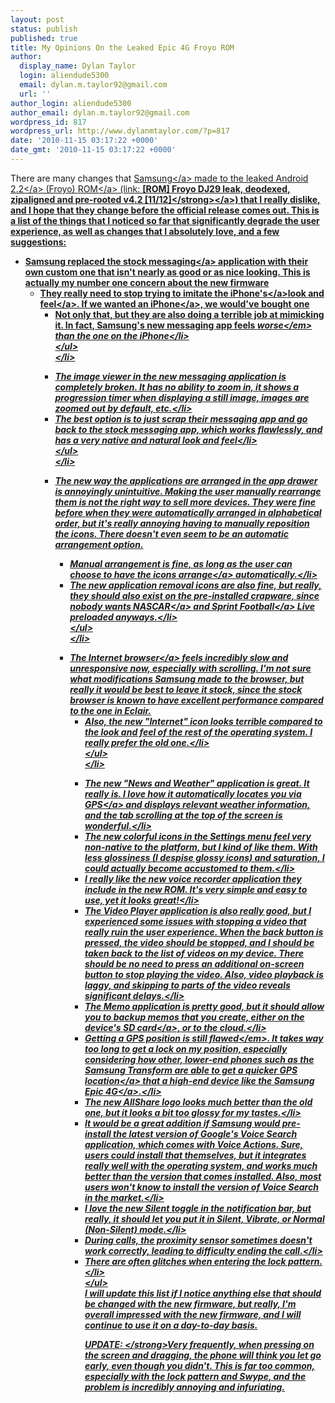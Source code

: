 ```yaml
---
layout: post
status: publish
published: true
title: My Opinions On the Leaked Epic 4G Froyo ROM
author:
  display_name: Dylan Taylor
  login: aliendude5300
  email: dylan.m.taylor92@gmail.com
  url: ''
author_login: aliendude5300
author_email: dylan.m.taylor92@gmail.com
wordpress_id: 817
wordpress_url: http://www.dylanmtaylor.com/?p=817
date: '2010-11-15 03:17:22 +0000'
date_gmt: '2010-11-15 03:17:22 +0000'
---
```

<p>There are many changes that <a class="zem_slink" title="Samsung Group" rel="homepage" href="http:&#47;&#47;www.samsung.com">Samsung<&#47;a> made to the leaked <a class="zem_slink" title="Android" rel="homepage" href="http:&#47;&#47;code.google.com&#47;android&#47;">Android 2.2<&#47;a> (Froyo) <a class="zem_slink" title="Read-only memory" rel="wikipedia" href="http:&#47;&#47;en.wikipedia.org&#47;wiki&#47;Read-only_memory">ROM<&#47;a> (link: <a href="http:&#47;&#47;forum.xda-developers.com&#47;showthread.php?t=836111"><strong>[ROM] Froyo DJ29 leak, deodexed, zipaligned and pre-rooted v4.2 [11&#47;12]<&#47;strong><&#47;a>) that I really dislike, and I hope that they change before the official release comes out. This is a list of the things that I noticed so far that significantly degrade the user experience, as well as changes that I absolutely love, and a few suggestions:</p>
<ul>
<li>Samsung replaced the stock <a class="zem_slink" title="Message" rel="wikipedia" href="http:&#47;&#47;en.wikipedia.org&#47;wiki&#47;Message">messaging<&#47;a> application with their own custom one that isn't nearly as good or as nice looking. This is actually my number one concern about the new firmware
<ul>
<li>They really need to stop trying to imitate the <a class="zem_slink" title="IPhone" rel="wikipedia" href="http:&#47;&#47;en.wikipedia.org&#47;wiki&#47;IPhone">iPhone's<&#47;a><a class="zem_slink" title="Look and feel" rel="wikipedia" href="http:&#47;&#47;en.wikipedia.org&#47;wiki&#47;Look_and_feel">look and feel<&#47;a>. If we wanted an <a class="zem_slink" title="IPhone" rel="wikipedia" href="http:&#47;&#47;en.wikipedia.org&#47;wiki&#47;IPhone">iPhone<&#47;a>, we would've bought one
<ul>
<li style="text-align: left;">Not only that, but they are also doing a terrible job at mimicking it. In fact, Samsung's new messaging app feels <em>worse<&#47;em> than the one on the iPhone<&#47;li><br />
<&#47;ul><br />
<&#47;li></p>
<li style="text-align: left;">The image viewer in the new messaging application is completely broken. It has no ability to zoom in, it shows a progression timer when displaying a still image, images are zoomed out by default, etc.<&#47;li>
<li style="text-align: left;">The best option is to just scrap their messaging app and go back to the stock messaging app, which works flawlessly, and has a very native and natural look and feel<&#47;li><br />
<&#47;ul><br />
<&#47;li></p>
<li style="text-align: left;">The new way the applications are arranged in the app drawer is annoyingly unintuitive. Making the user manually rearrange them is not the right way to sell more devices. They were fine before when they were automatically arranged in alphabetical order, but it's really annoying having to manually reposition the icons. There doesn't even seem to be an automatic arrangement option.
<ul>
<li style="text-align: left;">Manual arrangement is fine, as long as the user can choose to have the icons <a class="zem_slink" title="Arrangement" rel="wikipedia" href="http:&#47;&#47;en.wikipedia.org&#47;wiki&#47;Arrangement">arrange<&#47;a> automatically.<&#47;li>
<li style="text-align: left;">The new application removal icons are also fine, but really, they should also exist on the pre-installed crapware, since nobody wants <a class="zem_slink" title="NASCAR" rel="wikipedia" href="http:&#47;&#47;en.wikipedia.org&#47;wiki&#47;NASCAR">NASCAR<&#47;a> and <a class="zem_slink" title="Sprint football" rel="wikipedia" href="http:&#47;&#47;en.wikipedia.org&#47;wiki&#47;Sprint_football">Sprint Football<&#47;a> Live preloaded anyways.<&#47;li><br />
<&#47;ul><br />
<&#47;li></p>
<li style="text-align: left;">The <a class="zem_slink" title="Web browser" rel="wikipedia" href="http:&#47;&#47;en.wikipedia.org&#47;wiki&#47;Web_browser">Internet browser<&#47;a> feels incredibly slow and unresponsive now, especially with scrolling. I'm not sure what modifications Samsung made to the browser, but really it would be best to leave it stock, since the stock browser is known to have excellent performance compared to the one in Eclair.
<ul>
<li style="text-align: left;">Also, the new "Internet" icon looks terrible compared to the look and feel of the rest of the operating system. I really prefer the old one.<&#47;li><br />
<&#47;ul><br />
<&#47;li></p>
<li style="text-align: left;">The new "News and Weather" application is great. It really is. I love how it automatically locates you via <a class="zem_slink" title="Global Positioning System" rel="wikipedia" href="http:&#47;&#47;en.wikipedia.org&#47;wiki&#47;Global_Positioning_System">GPS<&#47;a> and displays relevant weather information, and the tab scrolling at the top of the screen is wonderful.<&#47;li>
<li style="text-align: left;">The new colorful icons in the Settings menu feel very non-native to the platform, but I kind of like them. With less glossiness (I despise glossy icons) and saturation, I could actually become accustomed to them.<&#47;li>
<li style="text-align: left;">I really like the new voice recorder application they include in the new ROM. It's very simple and easy to use, yet it looks great!<&#47;li>
<li style="text-align: left;">The Video Player application is also really good, but I experienced some issues with stopping a video that really ruin the user experience. When the back button is pressed, the video should be stopped, and I should be taken back to the list of videos on my device. There should be no need to press an additional on-screen button to stop playing the video. Also, video playback is laggy, and skipping to parts of the video reveals significant delays.<&#47;li>
<li style="text-align: left;">The Memo application is pretty good, but it should allow you to backup memos that you create, either on the device's <a class="zem_slink" title="Secure Digital" rel="wikipedia" href="http:&#47;&#47;en.wikipedia.org&#47;wiki&#47;Secure_Digital">SD card<&#47;a>, or to the cloud.<&#47;li>
<li style="text-align: left;">Getting a GPS position is <em>still flawed<&#47;em>. It takes way too long to get a lock on my position, especially considering how other, lower-end phones such as the Samsung Transform are able to get a quicker <a class="zem_slink" title="Global Positioning System" rel="wikipedia" href="http:&#47;&#47;en.wikipedia.org&#47;wiki&#47;Global_Positioning_System">GPS location<&#47;a> that a high-end device like the <a class="zem_slink" title="Samsung i9000 Galaxy S" rel="wikipedia" href="http:&#47;&#47;en.wikipedia.org&#47;wiki&#47;Samsung_i9000_Galaxy_S">Samsung Epic 4G<&#47;a>.<&#47;li>
<li style="text-align: left;">The new AllShare logo looks much better than the old one, but it looks a bit too glossy for my tastes.<&#47;li>
<li style="text-align: left;">It would be a great addition if Samsung would pre-install the latest version of Google's Voice Search application, which comes with Voice Actions. Sure, users could install that themselves, but it integrates really well with the operating system, and works much better than the version that comes installed. Also, most users won't know to install the version of Voice Search in the market.<&#47;li>
<li style="text-align: left;">I love the new Silent toggle in the notification bar, but really, it should let you put it in Silent, Vibrate, or Normal (Non-Silent) mode.<&#47;li>
<li style="text-align: left;">During calls, the proximity sensor sometimes doesn't work correctly, leading to difficulty ending the call.<&#47;li>
<li style="text-align: left;">There are often glitches when entering the lock pattern.<&#47;li><br />
<&#47;ul><br />
I will update this list if I notice anything else that should be changed with the new firmware, but really, I'm overall impressed with the new firmware, and I will continue to use it on a day-to-day basis.</p>
<p><strong>UPDATE: <&#47;strong>Very frequently, when pressing on the screen and dragging, the phone will think you let go early, even though you didn't. This is far too common, especially with the lock pattern and Swype, and the problem is incredibly annoying and infuriating.</p>
